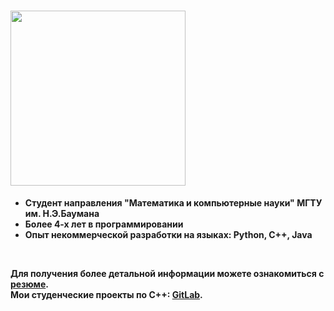 # <img src="https://img.shields.io/badge/Немного_информации_о_себе-0174BE" width="280"/>
- **Студент направления "Математика и компьютерные науки" МГТУ им. Н.Э.Баумана**
- **Более 4-х лет в программировании**
- **Опыт некоммерческой разработки на языках: Python, C++, Java**
<br />

**Для получения более детальной информации можете ознакомиться с [резюме](https://github.com/nepavellab/CV).** <br />
**Мои студенческие проекты по C++: [GitLab](https://virtual.fn11.bmstu.ru/student-gitlab/dashboard/projects).**
